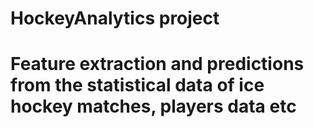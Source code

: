 # HockeyAnalytics project
# Feature extraction and predictions from the statistical data of ice hockey matches, players data etc 
